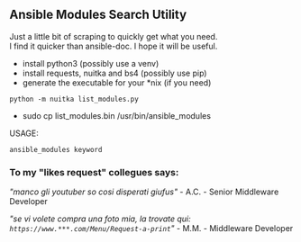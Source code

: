 ## Ansible Modules Search Utility  

Just a little bit of scraping to quickly get what you need.  
I find it quicker than ansible-doc.
I hope it will be useful.


- install python3 (possibly use a venv)  
- install requests, nuitka and bs4 (possibly use pip)  
- generate the executable for your *nix (if you need)
```
python -m nuitka list_modules.py
```
- sudo cp list_modules.bin /usr/bin/ansible_modules

USAGE:
```
ansible_modules keyword
```

### To my "likes request" collegues says: 

_"manco gli youtuber so cosi disperati giufus"_ - A.C. - Senior Middleware Developer  
  
_"se vi volete compra una foto mia, la trovate qui: `https://www.***.com/Menu/Request-a-print`"_ - M.M. - Middleware Developer  
